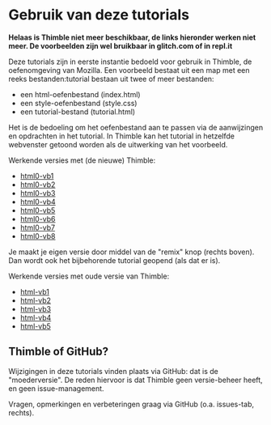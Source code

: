 # Gebruik van deze tutorials

**Helaas is Thimble niet meer beschikbaar, de links hieronder werken niet meer. De voorbeelden zijn wel bruikbaar in glitch.com of in repl.it**

Deze tutorials zijn in eerste instantie bedoeld voor gebruik in Thimble, de oefenomgeving van Mozilla. Een voorbeeld bestaat uit een map met een reeks bestanden:tutorial bestaan uit twee of meer bestanden:

* een html-oefenbestand (index.html)
* een style-oefenbestand (style.css)
* een tutorial-bestand (tutorial.html)

Het is de bedoeling om het oefenbestand aan te passen via de aanwijzingen en opdrachten in het tutorial. In Thimble kan het tutorial in hetzelfde webvenster getoond worden als de uitwerking van het voorbeeld.

Werkende versies met (de nieuwe) Thimble:

* [html0-vb1](https://d157rqmxrxj6ey.cloudfront.net/eelcodijkstra/12882)
* [html0-vb2](https://d157rqmxrxj6ey.cloudfront.net/eelcodijkstra/12884)
* [html0-vb3](https://d157rqmxrxj6ey.cloudfront.net/eelcodijkstra/12885)
* [html0-vb4](https://d157rqmxrxj6ey.cloudfront.net/eelcodijkstra/12886)
* [html0-vb5](https://d157rqmxrxj6ey.cloudfront.net/eelcodijkstra/12887)
* [html0-vb6](https://d157rqmxrxj6ey.cloudfront.net/eelcodijkstra/3190)
* [html0-vb7](https://d157rqmxrxj6ey.cloudfront.net/eelcodijkstra/12889)
* [html0-vb8](https://d157rqmxrxj6ey.cloudfront.net/eelcodijkstra/16442)

Je maakt je eigen versie door middel van de "remix" knop (rechts boven). Dan wordt ook het bijbehorende tutorial geopend (als dat er is).

Werkende versies met oude versie van Thimble:

* [html-vb1](https://eelcodijkstra.makes.org/thimble/LTI4ODk0ODIyNA==/html-vb1)
* [html-vb2](https://eelcodijkstra.makes.org/thimble/MTU0MDAzMDQ2NA==/html-vb2)
* [html-vb3](https://eelcodijkstra.makes.org/thimble/LTI5NTU2NzEwNA==/html-vb3)
* [html-vb4](https://eelcodijkstra.makes.org/thimble/LTE1MTM0MjI4NDg=/html-vb4)
* [html-vb5](https://eelcodijkstra.makes.org/thimble/LTIwMDY3Nzc2MDA=/html-vb5)

## Thimble of GitHub?

Wijzigingen in deze tutorials vinden plaats via GitHub: dat is de "moederversie". De reden hiervoor is dat Thimble geen versie-beheer heeft, en geen issue-management.

Vragen, opmerkingen en verbeteringen graag via GitHub (o.a. issues-tab, rechts).

